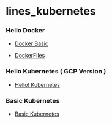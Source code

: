 # lines_kubernetes

### Hello Docker 

- [Docker Basic](https://github.com/keepinmindsh/lines_kubernetes/tree/main/003_Docker_Basic)

- [DockerFiles](https://github.com/keepinmindsh/lines_kubernetes/tree/main/004_DockerFiles)

### Hello Kubernetes ( GCP Version )

- [Hello! Kubernetes](https://github.com/keepinmindsh/lines_kubernetes/tree/main/001_HelloKubernetes)

### Basic Kubernetes 

- [Basic Kubernetes](https://github.com/keepinmindsh/lines_kubernetes/tree/main/005_BasicKubernetes)
